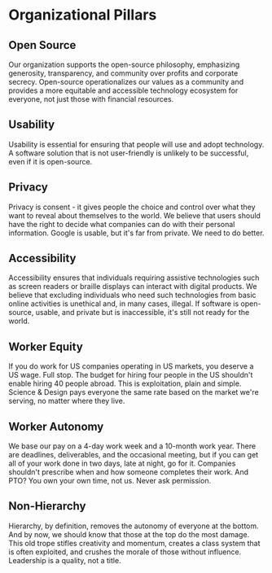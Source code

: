 # Organizational Pillars

## Open Source
Our organization supports the open-source philosophy, emphasizing generosity, transparency, and community over profits and corporate secrecy. Open-source operationalizes our values as a community and provides a more equitable and accessible technology ecosystem for everyone, not just those with financial resources.

## Usability
Usability is essential for ensuring that people will use and adopt technology. A software solution that is not user-friendly is unlikely to be successful, even if it is open-source.

## Privacy
Privacy is consent - it gives people the choice and control over what they want to reveal about themselves to the world. We believe that users should have the right to decide what companies can do with their personal information. Google is usable, but it's far from private. We need to do better.

## Accessibility
Accessibility ensures that individuals requiring assistive technologies such as screen readers or braille displays can interact with digital products. We believe that excluding individuals who need such technologies from basic online activities is unethical and, in many cases, illegal. If software is open-source, usable, and private but is inaccessible, it's still not ready for the world.

## Worker Equity
If you do work for US companies operating in US markets, you deserve a US wage. Full stop. The budget for hiring four people in the US shouldn't enable hiring 40 people abroad. This is exploitation, plain and simple. Science & Design pays everyone the same rate based on the market we're serving, no matter where they live.

## Worker Autonomy
We base our pay on a 4-day work week and a 10-month work year. There are deadlines, deliverables, and the occasional meeting, but if you can get all of your work done in two days, late at night, go for it. Companies shouldn't prescribe when and how someone completes their work. And PTO? You own your own time, not us. Never ask permission.

## Non-Hierarchy
Hierarchy, by definition, removes the autonomy of everyone at the bottom. And by now, we should know that those at the top do the most damage. This old trope stifles creativity and momentum, creates a class system that is often exploited, and crushes the morale of those without influence. Leadership is a quality, not a title.
